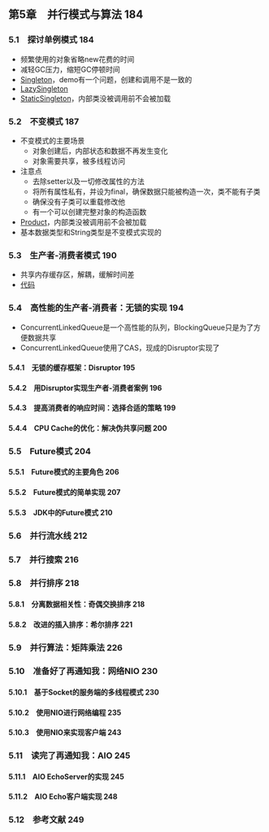 ## 第5章　并行模式与算法	184

### 5.1　探讨单例模式	184

- 频繁使用的对象省略new花费的时间
- 减轻GC压力，缩短GC停顿时间
- [Singleton](https://github.com/guanpengchn/java-concurrent-programming/blob/master/src/main/java/ch5/section1/Singleton.java)，demo有一个问题，创建和调用不是一致的
- [LazySingleton](https://github.com/guanpengchn/java-concurrent-programming/blob/master/src/main/java/ch5/section1/LazySingleton.java)
- [StaticSingleton](https://github.com/guanpengchn/java-concurrent-programming/blob/master/src/main/java/ch5/section1/StaticSingleton.java)，内部类没被调用前不会被加载

### 5.2　不变模式	187

- 不变模式的主要场景
    - 对象创建后，内部状态和数据不再发生变化
    - 对象需要共享，被多线程访问
- 注意点
    - 去除setter以及一切修改属性的方法
    - 将所有属性私有，并设为final，确保数据只能被构造一次，类不能有子类
    - 确保没有子类可以重载修改他
    - 有一个可以创建完整对象的构造函数
- [Product](https://github.com/guanpengchn/java-concurrent-programming/blob/master/src/main/java/ch5/section2/Product.java)，内部类没被调用前不会被加载
- 基本数据类型和String类型是不变模式实现的
  
### 5.3　生产者-消费者模式	190

- 共享内存缓存区，解耦，缓解时间差
- [代码](https://github.com/guanpengchn/java-concurrent-programming/blob/master/src/main/java/ch5/section3)

### 5.4　高性能的生产者-消费者：无锁的实现	194

- ConcurrentLinkedQueue是一个高性能的队列，BlockingQueue只是为了方便数据共享
- ConcurrentLinkedQueue使用了CAS，现成的Disruptor实现了

#### 5.4.1　无锁的缓存框架：Disruptor	195



#### 5.4.2　用Disruptor实现生产者-消费者案例	196
#### 5.4.3　提高消费者的响应时间：选择合适的策略	199
#### 5.4.4　CPU Cache的优化：解决伪共享问题	200

### 5.5　Future模式	204

#### 5.5.1　Future模式的主要角色	206
#### 5.5.2　Future模式的简单实现	207
#### 5.5.3　JDK中的Future模式	210

### 5.6　并行流水线	212
### 5.7　并行搜索	216
### 5.8　并行排序	218

#### 5.8.1　分离数据相关性：奇偶交换排序	218
#### 5.8.2　改进的插入排序：希尔排序	221

### 5.9　并行算法：矩阵乘法	226
### 5.10　准备好了再通知我：网络NIO	230

#### 5.10.1　基于Socket的服务端的多线程模式	230
#### 5.10.2　使用NIO进行网络编程	235
#### 5.10.3　使用NIO来实现客户端	243

### 5.11　读完了再通知我：AIO	245

#### 5.11.1　AIO EchoServer的实现	245
#### 5.11.2　AIO Echo客户端实现	248

### 5.12　参考文献	249